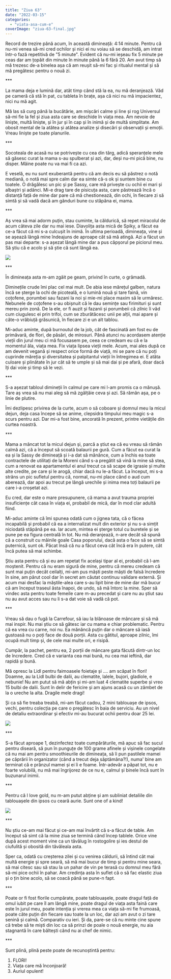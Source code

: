 ```yaml
---
title: "Ziua 63"
date: "2022-03-15"
categories: 
  - "viata-asa-cum-e"
coverImage: "ziua-63-final.jpg"
---
```


Record de trezire până acum, în această dimineață: 4:14 minute. Pentru că nu-mi venea să-mi cred ochilor și nici ei nu voiau să se deschidă, am intrat într-o fază repetitivă de "5 minute". Evident că nu-mi ieșeau fix 5 minute pe ceas dar am țopăit din minute în minute până la 6 fără 20. Am avut timp să mă trezesc de-a binelea așa că am reușit să-mi fac și ritualul mental și să mă pregătesc pentru o nouă zi.

\*\*\*

La mama deja e lumină dar, atât timp când stă la ea, nu mă deranjează. Văd pe cameră că stă în pat, cu tableta în brațe, așa că nici nu mă impacientez, nici nu mă agit.

Mă las să curg până la bucătărie, am mișcări calme și line și rog Universul să-mi fie la fel și ziua asta care se deschide în viața mea. Am nevoie de liniște, multă liniște, și în jur și în cap și în inimă și de multă simplitate. Am obosit mental de la atâtea și atâtea analize și disecări și observații și emoții. Vreau liniște pe toate planurile.

\*\*\*

Socoteala de acasă nu se potrivește cu cea din târg, adică speranțele mele să găsesc curat la mama s-au spulberat și azi, dar, deși nu-mi pică bine, nu disper. Mâine poate nu va mai fi ca azi.

E veselă, eu nu sunt exuberantă pentru că am decis eu să păstrez o notă mediană, o notă mai spre calm dar ea simte că-s ok și suntem bine cu toatele. O drăgălesc un pic și pe Sassy, care mă privește cu ochii ei mari și albaștri și adânci. Mi-e drag tare de pisicuța asta, care păstrează încă o distanță față de mine dar pare că mă chestionează, din ochi, în fiecare zi să simtă și să vadă dacă am gânduri bune cu stăpâna ei, mama.

\*\*\*

Aș vrea să mai adorm puțin, stau cuminte, la căldurică, să repet miracolul de acum câteva zile dar nu mai iese. Diavolița asta mică de Spiky, a făcut ea ce-a făcut că mi s-a culcușit în inimă. În ultima perioadă, dimineața, vine și se așează lângă mine îndeajuns de aproape cât să mă atingă. Azi a făcut un pas mai departe: s-a așezat lângă mine dar a pus căpșorul pe piciorul meu. Să știu că e acolo și să știe că sunt lângă ea. 

![](images/ziua-63-1.jpeg)

\*\*\*

În dimineața asta m-am zgâit pe geam, privind în curte, o grămadă.

Diminețile crude îmi plac cel mai mult. De abia iese mărețul galben, natura încă se șterge la ochi de picoteală, e o lumină nouă și tare faină, vin coțofene, porumbei sau fazani la noi și mie-mi place maxim să le urmăresc. Nebunele de coțofene s-au obișnuit că le dau semințe sau firimituri și sunt mereu prin zonă. De la ele, or fi auzit și fazanii și porumbeii că zilnic îi văd cum ciugulesc ei prin trifoi, cum se zburătăcesc unii pe alții, mai apare și câte-o vrăbiuță grăsunică, în fiecare zi e un alt tablou.

Mi-aduc aminte, după burnoutul de la job, cât de fascinată am fost eu de primăvară, de flori, de păsări, de mirosuri. Până atunci nu acordasem atenție vieții din jurul meu ci mă focusasem pe, ceea ce credeam eu că e la momentul ăla, viața mea. Fix viața lipsea vieții mele. Acum, mai ales după ce am devenit vegană și respect orice formă de viață, mi se pare că nu poți cuprinde măreția și diversitatea și palpitantul vieții în întregimea ei. E atâta culoare și plinătate în jur cât să te umple și să mai dai și pe afară, doar dacă îți dai voie și timp să le vezi. 

\*\*\*

S-a așezat tabloul dimineții în calmul pe care mi l-am promis ca o mănușă. Tare aș vrea să nu mai aleg să mă zgâlțâie ceva și azi. Să rămân așa, pe o linie de plutire.

Îmi dezlipesc privirea de la curte, acum o să coboare și domnul meu la micul dejun, deja casa începe să se anime, clepsidra timpului meu magic s-a scurs pentru azi. Dar mi-a fost bine, ancorată în prezent, printre vietățile din curtea noastră.

\*\*\*

Mama a mâncat tot la micul dejun și, parcă a știut ea că eu vreau să rămân calmă azi, că a început să scoată balaurii pe gură. Cum a făcut ea curat la ea și la Sassy de dimineață și i-a dat să mănânce, cum a închis ea toate contractele de utilitați de la Moreni când s-a pregătit să vină la mine să stea, cum a renovat ea apartamentul ei anul trecut ca să scape de igrasie și multe alte credite, pe care și le arogă, chiar dacă nu le-a făcut. La început, mi s-a strâns un pic sufletul pentru că, normal, nu-mi place când o aud cum aberează, dar apoi au trecut pe lângă urechile și inima mea toți balaurii pe care i-a croșetat azi. 

Eu cred, dar este o mare presupunere, că mama a avut trauma propriei insuficiențe cât casa în viața ei, probabil de mică, dar în mod clar adultă fiind.

Mi-aduc aminte că îmi spunea odată cum o jignea tata, că o făcea incapabilă și probabil că ea a internalizat mult din exterior și nu s-a simțit niciodată stăpână pe ea. Iar acum, mintea ei șterge totul cu buretele și se pune pe ea figura centrală în tot. Nu mă deranjează, n-are decât să spună că a construit cu mâinile goale Casa poporului, dacă asta o face să se simtă puternică, sunt ok. Păcat însă că nu a făcut ceva cât încă era în putere, cât încă putea să mai schimbe.

Știu asta pentru că și eu am repetat fix același tipar al ei, probabil că l-am moștenit. Pentru că nu eram sigură de mine, pentru că mereu credeam că sunt mai puțin decât ceilalți, mi-am pus măști peste măști de falsă încredere în sine, am părut cool dar în secret am căutat continuu validare externă. Și acum mai desfac la măștile-alea care s-au lipit bine de mine dar mă bucur că am început traseul ăsta înapoi, de undo, să mă întorc la mine. Sper să vindec asta pentru toate femeile care m-au precedat și care nu au știut sau nu au avut acces sau nu li s-a dat voie să vadă că pot. 

\*\*\*

Vreau să dau o fugă la Carrefour, să iau la blănoase de mâncare și să mă mai inspir. Nu mai știu ce să gătesc iar cu mama e chiar problematic. Pentru că ea vrea cu carne, noi nu. Ea mănâncă puțin dar o mâncare să iasă gustoasă nu o poți face de două porții. Asta cu gătitul, aproape zilnic, îmi ocupă mult timp și, de cele mai multe ori, e risipă.

Cumpăr, la pachet, pentru ea, 2 porții de mâncare gata făcută dintr-un loc de încredere. Cred că e varianta cea mai bună, nu cea mai ieftină, dar rapidă și bună.

Mă opresc la Lidl pentru faimoasele foietaje și …. am scăpat în flori! Doamne, au la Lidl bulbi de dalii, au clematite, lalele, bujori, gladiole, e nebunie! Nu am putut să mă abțin și mi-am luat 4 clematite superbe și vreo 15 bulbi de dalii. Sunt în delir de fericire și am ajuns acasă cu un zâmbet de la o ureche la alta. Dragile mele dragi!

Și ca să fie treaba treabă, mi-am făcut cadou, 2 mini tablouașe de ipsos, vechi, pentru colecția pe care o pregătesc în baia de serviciu. Au un nivel de detaliu extraordinar și efectiv mi-au bucurat ochii pentru doar 25 lei.

![](images/ziua-63-2-1.jpeg)

\*\*\*

S-a făcut aproape 1, dezinfectez toate cumpărăturile, mă apuc să fac sucul pentru diseară, să pun în punguțe de 100 grame afinele și vișinele congelate că nu mai am pentru smoothieurile de dimineața, să îi pun pastilele mamei pe căprării în organizator (când a trecut deja săptămâna?!), numa' bine am terminat că e prânzul mamei și ei îi e foame. Într-adevăr a păpat tot, nu e foarte volubilă, nu mă mai îngrijorez de ce nu e, calmul și binele încă sunt în buzunarul inimii. 

\*\*\*

Pentru că I love gold, nu m-am putut abține și am subliniat detaliile din tablouașele din ipsos cu ceară aurie. Sunt one of a kind!

![](images/ziua-63-3.jpeg)

\*\*\*

Nu știu ce-am mai făcut și ce-am mai învârtit că s-a făcut de table. Am început să simt că la mine ziua se termină când încep tablele. Orice vine după acest moment vine ca un tăvălug în rostogolire și ies destul de ciufulită și obosită din tăvăleala asta. 

Sper ca, odată cu creșterea zilei și cu venirea căldurii, să întind cât mai multă energie și spre seară, să mă mai bucur de timp și pentru mine seara, să mai citesc sau să stau la un pahar de vin pe terasă cu domnul meu fără să-mi pice ochii în pahar. Am credința asta în suflet că o să fac elastic ziua și o țin bine acolo, să se coacă până se pune-n fapt.

\*\*\*

Poate or fi fost florile cumpărate, poate tablouașele, poate dragul față de omul iubit pe care îl am lângă mine, poate dragul de viața asta faină care este în jurul meu, poate intenția și vrerea mea ca viața să-mi fie frumoasă, poate câte puțin din fiecare sau toate la un loc, dar azi am avut o zi tare senină și calmă. Comparativ cu ieri. Și da, pare-se că nu minte cine spune că trebe să te miști din loc ca să prinzi de poale o nouă energie, nu aia stagnantă în care băltești când nu ai chef de nimic.

\*\*\*

Sunt plină, plină peste poate de recunoștintă pentru:

1. FLORI! 
2. Viața care mă înconjoară!
3. Auriul opulent!
